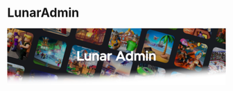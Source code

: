 # LunarAdmin

![Screenshot](https://raw.githubusercontent.com/InterstellarStudios/LunarAdmin/main/extra/images/LunarAdminFadeBack.png)
